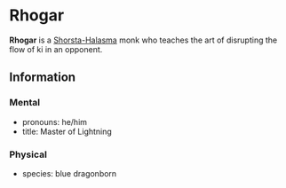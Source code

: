 # Rhogar

**Rhogar** is a [Shorsta-Halasma](../shorsta-halasma.md) monk who teaches the art of disrupting the flow of ki in an opponent.

## Information

### Mental

- pronouns: he/him
- title: Master of Lightning

### Physical

- species: blue dragonborn
